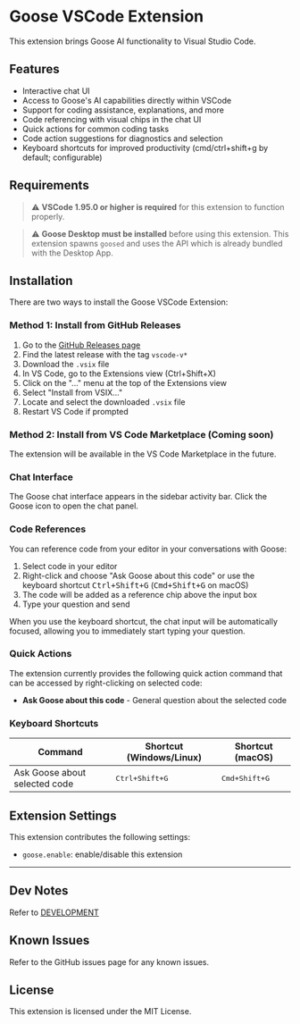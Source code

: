 # Goose VSCode Extension

This extension brings Goose AI functionality to Visual Studio Code.

## Features

* Interactive chat UI
* Access to Goose's AI capabilities directly within VSCode
* Support for coding assistance, explanations, and more
* Code referencing with visual chips in the chat UI
* Quick actions for common coding tasks
* Code action suggestions for diagnostics and selection
* Keyboard shortcuts for improved productivity (cmd/ctrl+shift+g by default; configurable)

## Requirements

> ⚠️ **VSCode 1.95.0 or higher is required** for this extension to function properly.

> ⚠️ **Goose Desktop must be installed** before using this extension. This extension spawns `goosed` and uses the API which is already bundled with the Desktop App.

## Installation

There are two ways to install the Goose VSCode Extension:

### Method 1: Install from GitHub Releases

1. Go to the [GitHub Releases page](https://github.com/cloud-on-prem/goose/releases)
2. Find the latest release with the tag `vscode-v*`
3. Download the `.vsix` file
4. In VS Code, go to the Extensions view (Ctrl+Shift+X)
5. Click on the "..." menu at the top of the Extensions view
6. Select "Install from VSIX..."
7. Locate and select the downloaded `.vsix` file
8. Restart VS Code if prompted

### Method 2: Install from VS Code Marketplace (Coming soon)

The extension will be available in the VS Code Marketplace in the future.

### Chat Interface

The Goose chat interface appears in the sidebar activity bar. Click the Goose icon to open the chat panel.

### Code References

You can reference code from your editor in your conversations with Goose:

1. Select code in your editor
2. Right-click and choose "Ask Goose about this code" or use the keyboard shortcut <kbd>Ctrl+Shift+G</kbd> (<kbd>Cmd+Shift+G</kbd> on macOS)
3. The code will be added as a reference chip above the input box
4. Type your question and send

When you use the keyboard shortcut, the chat input will be automatically focused, allowing you to immediately start typing your question.

### Quick Actions

The extension currently provides the following quick action command that can be accessed by right-clicking on selected code:

* **Ask Goose about this code** - General question about the selected code

### Keyboard Shortcuts

| Command | Shortcut (Windows/Linux) | Shortcut (macOS) |
|---------|--------------------------|------------------|
| Ask Goose about selected code | <kbd>Ctrl+Shift+G</kbd> | <kbd>Cmd+Shift+G</kbd> |

## Extension Settings

This extension contributes the following settings:

* `goose.enable`: enable/disable this extension

----

## Dev Notes
Refer to [DEVELOPMENT](./DEVELOPMENT.md)

## Known Issues

Refer to the GitHub issues page for any known issues.

## License

This extension is licensed under the MIT License.

